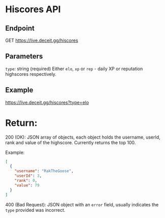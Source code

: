 # Hiscores API

## Endpoint
GET https://live.deceit.gg/hiscores

## Parameters
`type`: string (required) Either `elo`, `xp` or `rep` - daily XP or reputation highscores respectively.

## Example
https://live.deceit.gg/hiscores?type=elo

# Return:
200 (OK): JSON array of objects, each object holds the username, userId, rank and value of the highscore. Currently returns the top 100.

Example:
```JSON
[
  {
    "username": "RakTheGoose",
    "userId": 3,
    "rank": 0,
    "value": 79
  }
]
```

400 (Bad Request): JSON object with an `error` field, usually indicates the `type` provided was incorrect.
